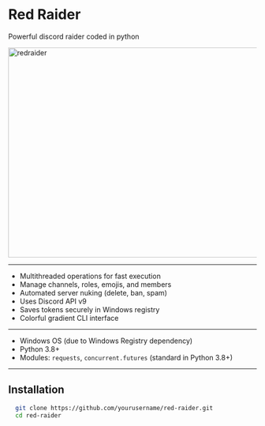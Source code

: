 # Red Raider

Powerful discord raider coded in python

<img width="954" height="425" alt="redraider" src="https://github.com/user-attachments/assets/ff8ed05c-2f73-417b-8dd6-332a84d9ec52" />

---
- Multithreaded operations for fast execution  
- Manage channels, roles, emojis, and members  
- Automated server nuking (delete, ban, spam)  
- Uses Discord API v9  
- Saves tokens securely in Windows registry  
- Colorful gradient CLI interface

---
- Windows OS (due to Windows Registry dependency)  
- Python 3.8+  
- Modules: `requests`, `concurrent.futures` (standard in Python 3.8+)
---
## Installation

```bash
  git clone https://github.com/yourusername/red-raider.git
  cd red-raider
```

 
  


